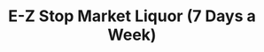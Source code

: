 ---
title: "E-Z Stop Market Liquor (7 Days a Week)"
url: /newhall/e-z-stop-market-liquor-7-days-a-week/
shop: Spirituosen
---
